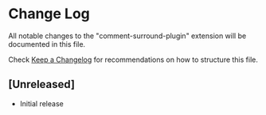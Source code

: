 # Change Log

All notable changes to the "comment-surround-plugin" extension will be documented in this file.

Check [Keep a Changelog](http://keepachangelog.com/) for recommendations on how to structure this file.

## [Unreleased]

- Initial release
